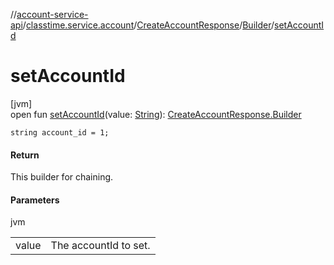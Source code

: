 //[account-service-api](../../../../index.md)/[classtime.service.account](../../index.md)/[CreateAccountResponse](../index.md)/[Builder](index.md)/[setAccountId](set-account-id.md)

# setAccountId

[jvm]\
open fun [setAccountId](set-account-id.md)(value: [String](https://docs.oracle.com/javase/8/docs/api/java/lang/String.html)): [CreateAccountResponse.Builder](index.md)

`string account_id = 1;`

#### Return

This builder for chaining.

#### Parameters

jvm

| | |
|---|---|
| value | The accountId to set. |
